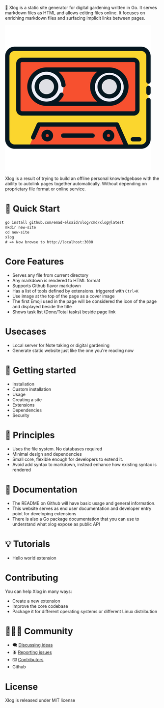:vhs: Xlog is a static site generator for digital gardening written in Go. It serves markdown files as HTML and allows editing files online. It focuses on enriching markdown files and surfacing implicit links between pages.

![](/public/logo.png)

Xlog is a result of trying to build an offline personal knowledgebase with the ability to autolink pages together automatically. Without depending on proprietary file format or online service. 

# :runner: Quick Start

```shell
go install github.com/emad-elsaid/xlog/cmd/xlog@latest
mkdir new-site
cd new-site
xlog
# => Now browse to http://localhost:3000
```

# Core Features

- Serves any file from current directory
- Any markdown is rendered to HTML format
- Supports Github flavor markdown
- Has a list of tools defined by extensions. triggered with `Ctrl+K`
- Use image at the top of the page as a cover image
- The first Emoji used in the page will be considered the icon of the page and displayed beside the title
- Shows task list (Done/Total tasks) beside page link

# Usecases

- Local server for Note taking or digital gardening
- Generate static website just like the one you're reading now

# :checkered_flag: Getting started 

- Installation
- Custom installation
- Usage
- Creating a site
- Extensions
- Dependencies
- Security

# :scroll: Principles

* Uses the file system. No databases required
* Minimal design and dependencies
* Small core, flexible enough for developers to extend it.
* Avoid add syntax to markdown, instead enhance how existing syntax is rendered

# :book: Documentation

- The README on Github will have basic usage and general information.
- This website serves as end user documentation and developer entry point for developing extensions
- There is also a Go package documentation that you can use to understand what xlog expose as public API

# :bulb: Tutorials

- Hello world extension

# Contributing

You can help Xlog in many ways:

- Create a new extension
- Improve the core codebase
- Package it for different operating systems or different Linux distribution

# :people_holding_hands: Community

- :left_speech_bubble: [Discussing ideas](https://github.com/emad-elsaid/xlog/discussions)
- :beetle: [Reporting issues](https://github.com/emad-elsaid/xlog/issues)
- :keyboard: [Contributors](https://github.com/emad-elsaid/xlog/graphs/contributors)
- Github

# License

Xlog is released under MIT license